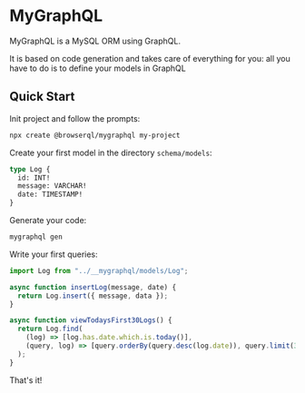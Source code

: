 # MyGraphQL

MyGraphQL is a MySQL ORM using GraphQL.

It is based on code generation and takes care of everything for you: all you have to do is to define your models in GraphQL

## Quick Start

Init project and follow the prompts:

```bash
npx create @browserql/mygraphql my-project
```

Create your first model in the directory `schema/models`:

```graphql
type Log {
  id: INT!
  message: VARCHAR!
  date: TIMESTAMP!
}
```

Generate your code:

```bash
mygraphql gen
```

Write your first queries:

```javascript
import Log from "../__mygraphql/models/Log";

async function insertLog(message, date) {
  return Log.insert({ message, data });
}

async function viewTodaysFirst30Logs() {
  return Log.find(
    (log) => [log.has.date.which.is.today()],
    (query, log) => [query.orderBy(query.desc(log.date)), query.limit(30)]
  );
}
```

That's it!
